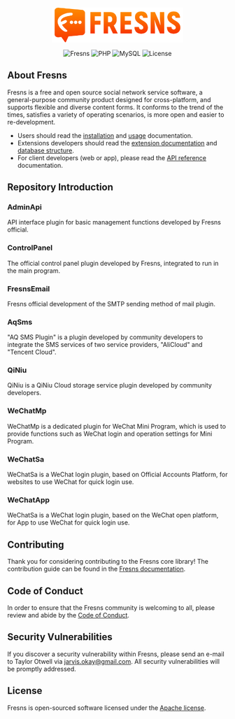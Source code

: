 <p align="center"><a href="https://fresns.org" target="_blank"><img src="https://raw.githubusercontent.com/fresns/docs/main/images/Fresns%20Logo.png" width="300"></a></p>

<p align="center">
<img src="https://img.shields.io/badge/Fresns-1.0-yellow" alt="Fresns">
<img src="https://img.shields.io/badge/PHP-%5E8.0-blue" alt="PHP">
<img src="https://img.shields.io/badge/MySQL-%5E8.0-orange" alt="MySQL">
<img src="https://img.shields.io/badge/License-Apache--2.0-green" alt="License">
</p>

## About Fresns

Fresns is a free and open source social network service software, a general-purpose community product designed for cross-platform, and supports flexible and diverse content forms. It conforms to the trend of the times, satisfies a variety of operating scenarios, is more open and easier to re-development.

- Users should read the [installation](https://fresns.org/guide/install.html) and [usage](https://fresns.org/guide/using.html) documentation.
- Extensions developers should read the [extension documentation](https://fresns.org/extensions/) and [database structure](https://fresns.org/database/).
- For client developers (web or app), please read the [API reference](https://fresns.org/api/) documentation.

## Repository Introduction

### AdminApi

API interface plugin for basic management functions developed by Fresns official.

### ControlPanel

The official control panel plugin developed by Fresns, integrated to run in the main program.

### FresnsEmail

Fresns official development of the SMTP sending method of mail plugin.

### AqSms

"AQ SMS Plugin" is a plugin developed by community developers to integrate the SMS services of two service providers, "AliCloud" and "Tencent Cloud".

### QiNiu

QiNiu is a QiNiu Cloud storage service plugin developed by community developers.

### WeChatMp

WeChatMp is a dedicated plugin for WeChat Mini Program, which is used to provide functions such as WeChat login and operation settings for Mini Program.

### WeChatSa

WeChatSa is a WeChat login plugin, based on Official Accounts Platform, for websites to use WeChat for quick login use.

### WeChatApp

WeChatSa is a WeChat login plugin, based on the WeChat open platform, for App to use WeChat for quick login use.

## Contributing

Thank you for considering contributing to the Fresns core library! The contribution guide can be found in the [Fresns documentation](https://fresns.org/community/join.html).

## Code of Conduct

In order to ensure that the Fresns community is welcoming to all, please review and abide by the [Code of Conduct](https://fresns.org/community/join.html#code-of-conduct).

## Security Vulnerabilities

If you discover a security vulnerability within Fresns, please send an e-mail to Taylor Otwell via [jarvis.okay@gmail.com](mailto:jarvis.okay@gmail.com). All security vulnerabilities will be promptly addressed.

## License

Fresns is open-sourced software licensed under the [Apache license](https://opensource.org/licenses/Apache-2.0).